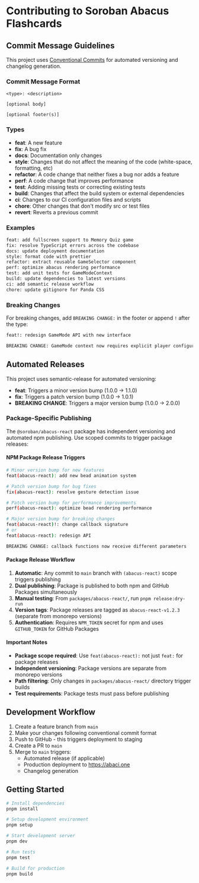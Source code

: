 # Contributing to Soroban Abacus Flashcards

## Commit Message Guidelines

This project uses [Conventional Commits](https://conventionalcommits.org/) for automated versioning and changelog generation.

### Commit Message Format

```
<type>: <description>

[optional body]

[optional footer(s)]
```

### Types

- **feat**: A new feature
- **fix**: A bug fix
- **docs**: Documentation only changes
- **style**: Changes that do not affect the meaning of the code (white-space, formatting, etc)
- **refactor**: A code change that neither fixes a bug nor adds a feature
- **perf**: A code change that improves performance
- **test**: Adding missing tests or correcting existing tests
- **build**: Changes that affect the build system or external dependencies
- **ci**: Changes to our CI configuration files and scripts
- **chore**: Other changes that don't modify src or test files
- **revert**: Reverts a previous commit

### Examples

```bash
feat: add fullscreen support to Memory Quiz game
fix: resolve TypeScript errors across the codebase
docs: update deployment documentation
style: format code with prettier
refactor: extract reusable GameSelector component
perf: optimize abacus rendering performance
test: add unit tests for GameModeContext
build: update dependencies to latest versions
ci: add semantic release workflow
chore: update gitignore for Panda CSS
```

### Breaking Changes

For breaking changes, add `BREAKING CHANGE:` in the footer or append `!` after the type:

```bash
feat!: redesign GameMode API with new interface

BREAKING CHANGE: GameMode context now requires explicit player configuration
```

## Automated Releases

This project uses semantic-release for automated versioning:

- **feat**: Triggers a minor version bump (1.0.0 → 1.1.0)
- **fix**: Triggers a patch version bump (1.0.0 → 1.0.1)
- **BREAKING CHANGE**: Triggers a major version bump (1.0.0 → 2.0.0)

### Package-Specific Publishing

The `@soroban/abacus-react` package has independent versioning and automated npm publishing. Use scoped commits to trigger package releases:

#### NPM Package Release Triggers

```bash
# Minor version bump for new features
feat(abacus-react): add new bead animation system

# Patch version bump for bug fixes
fix(abacus-react): resolve gesture detection issue

# Patch version bump for performance improvements
perf(abacus-react): optimize bead rendering performance

# Major version bump for breaking changes
feat(abacus-react)!: change callback signature
# or
feat(abacus-react): redesign API

BREAKING CHANGE: callback functions now receive different parameters
```

#### Package Release Workflow

1. **Automatic**: Any commit to `main` branch with `(abacus-react)` scope triggers publishing
2. **Dual publishing**: Package is published to both npm and GitHub Packages simultaneously
3. **Manual testing**: From `packages/abacus-react/`, run `pnpm release:dry-run`
4. **Version tags**: Package releases are tagged as `abacus-react-v1.2.3` (separate from monorepo versions)
5. **Authentication**: Requires `NPM_TOKEN` secret for npm and uses `GITHUB_TOKEN` for GitHub Packages

#### Important Notes

- **Package scope required**: Use `feat(abacus-react):` not just `feat:` for package releases
- **Independent versioning**: Package versions are separate from monorepo versions
- **Path filtering**: Only changes in `packages/abacus-react/` directory trigger builds
- **Test requirements**: Package tests must pass before publishing

## Development Workflow

1. Create a feature branch from `main`
2. Make your changes following conventional commit format
3. Push to GitHub - this triggers deployment to staging
4. Create a PR to `main`
5. Merge to `main` triggers:
   - Automated release (if applicable)
   - Production deployment to https://abaci.one
   - Changelog generation

## Getting Started

```bash
# Install dependencies
pnpm install

# Setup development environment
pnpm setup

# Start development server
pnpm dev

# Run tests
pnpm test

# Build for production
pnpm build
```